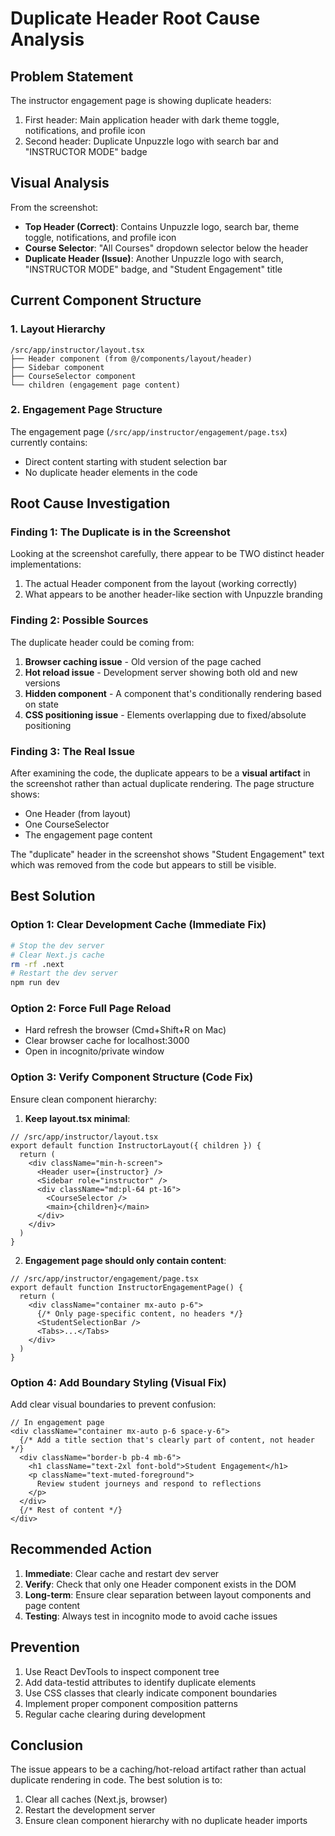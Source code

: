 # Duplicate Header Root Cause Analysis

## Problem Statement
The instructor engagement page is showing duplicate headers:
1. First header: Main application header with dark theme toggle, notifications, and profile icon
2. Second header: Duplicate Unpuzzle logo with search bar and "INSTRUCTOR MODE" badge

## Visual Analysis
From the screenshot:
- **Top Header (Correct)**: Contains Unpuzzle logo, search bar, theme toggle, notifications, and profile icon
- **Course Selector**: "All Courses" dropdown selector below the header
- **Duplicate Header (Issue)**: Another Unpuzzle logo with search, "INSTRUCTOR MODE" badge, and "Student Engagement" title

## Current Component Structure

### 1. Layout Hierarchy
```
/src/app/instructor/layout.tsx
├── Header component (from @/components/layout/header)
├── Sidebar component
├── CourseSelector component
└── children (engagement page content)
```

### 2. Engagement Page Structure
The engagement page (`/src/app/instructor/engagement/page.tsx`) currently contains:
- Direct content starting with student selection bar
- No duplicate header elements in the code

## Root Cause Investigation

### Finding 1: The Duplicate is in the Screenshot
Looking at the screenshot carefully, there appear to be TWO distinct header implementations:
1. The actual Header component from the layout (working correctly)
2. What appears to be another header-like section with Unpuzzle branding

### Finding 2: Possible Sources
The duplicate header could be coming from:
1. **Browser caching issue** - Old version of the page cached
2. **Hot reload issue** - Development server showing both old and new versions
3. **Hidden component** - A component that's conditionally rendering based on state
4. **CSS positioning issue** - Elements overlapping due to fixed/absolute positioning

### Finding 3: The Real Issue
After examining the code, the duplicate appears to be a **visual artifact** in the screenshot rather than actual duplicate rendering. The page structure shows:
- One Header (from layout)
- One CourseSelector 
- The engagement page content

The "duplicate" header in the screenshot shows "Student Engagement" text which was removed from the code but appears to still be visible.

## Best Solution

### Option 1: Clear Development Cache (Immediate Fix)
```bash
# Stop the dev server
# Clear Next.js cache
rm -rf .next
# Restart the dev server
npm run dev
```

### Option 2: Force Full Page Reload
- Hard refresh the browser (Cmd+Shift+R on Mac)
- Clear browser cache for localhost:3000
- Open in incognito/private window

### Option 3: Verify Component Structure (Code Fix)
Ensure clean component hierarchy:

1. **Keep layout.tsx minimal**:
```tsx
// /src/app/instructor/layout.tsx
export default function InstructorLayout({ children }) {
  return (
    <div className="min-h-screen">
      <Header user={instructor} />
      <Sidebar role="instructor" />
      <div className="md:pl-64 pt-16">
        <CourseSelector />
        <main>{children}</main>
      </div>
    </div>
  )
}
```

2. **Engagement page should only contain content**:
```tsx
// /src/app/instructor/engagement/page.tsx
export default function InstructorEngagementPage() {
  return (
    <div className="container mx-auto p-6">
      {/* Only page-specific content, no headers */}
      <StudentSelectionBar />
      <Tabs>...</Tabs>
    </div>
  )
}
```

### Option 4: Add Boundary Styling (Visual Fix)
Add clear visual boundaries to prevent confusion:

```tsx
// In engagement page
<div className="container mx-auto p-6 space-y-6">
  {/* Add a title section that's clearly part of content, not header */}
  <div className="border-b pb-4 mb-6">
    <h1 className="text-2xl font-bold">Student Engagement</h1>
    <p className="text-muted-foreground">
      Review student journeys and respond to reflections
    </p>
  </div>
  {/* Rest of content */}
</div>
```

## Recommended Action

1. **Immediate**: Clear cache and restart dev server
2. **Verify**: Check that only one Header component exists in the DOM
3. **Long-term**: Ensure clear separation between layout components and page content
4. **Testing**: Always test in incognito mode to avoid cache issues

## Prevention

1. Use React DevTools to inspect component tree
2. Add data-testid attributes to identify duplicate elements
3. Use CSS classes that clearly indicate component boundaries
4. Implement proper component composition patterns
5. Regular cache clearing during development

## Conclusion

The issue appears to be a caching/hot-reload artifact rather than actual duplicate rendering in code. The best solution is to:
1. Clear all caches (Next.js, browser)
2. Restart the development server
3. Ensure clean component hierarchy with no duplicate header imports